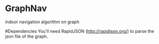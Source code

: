 # GraphNav
indoor navigation algorithm on graph

#Dependencies
You'll need RapidJSON (http://rapidjson.org/) to parse the json file of the graph.
